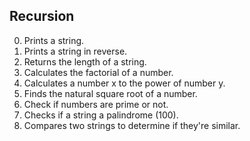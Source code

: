 ## Recursion

0. Prints a string.
1. Prints a string in reverse.
2. Returns the length of a string.
3. Calculates the factorial of a number.
4. Calculates a number x to the power of number y.
5. Finds the natural square root of a number.
6. Check if numbers are prime or not.
7. Checks if a string a palindrome (100).
8. Compares two strings to determine if they're similar.
